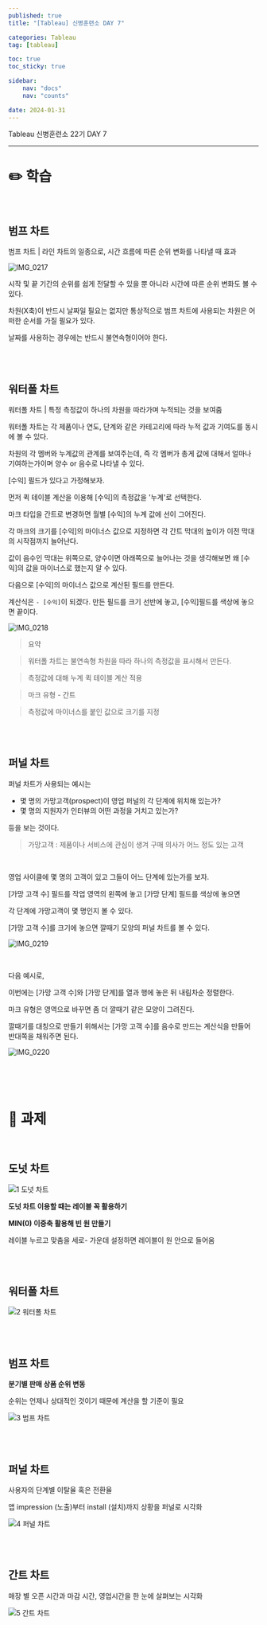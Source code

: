 ```yaml
---
published: true
title: "[Tableau] 신병훈련소 DAY 7"

categories: Tableau
tag: [tableau]

toc: true
toc_sticky: true

sidebar:
    nav: "docs"
    nav: "counts"

date: 2024-01-31
---
```

Tableau 신병훈련소 22기 DAY 7

----

# ✏️ 학습

<br>

## 범프 차트

범프 차트 | 라인 차트의 일종으로, 시간 흐름에 따른 순위 변화를 나타낼 때 효과

![IMG_0217](https://github.com/leejongseok1/leejongseok1.github.io/assets/79849878/d3a8e7aa-fbfd-45ba-9ab4-6666e6172dab)

시작 및 끝 기간의 순위를 쉽게 전달할 수 있을 뿐 아니라 시간에 따른 순위 변화도 볼 수 있다.

차원(X축)이 반드시 날짜일 필요는 없지만 통상적으로 범프 차트에 사용되는 차원은 어떠한 순서를 가질 필요가 있다.

날짜를 사용하는 경우에는 반드시 불연속형이어야 한다.


<br>
<br>

## 워터폴 차트

워터폴 차트 | 특정 측정값이 하나의 차원을 따라가며 누적되는 것을 보여줌

워터폴 차트는 각 제품이나 연도, 단계와 같은 카테고리에 따라 누적 값과 기여도를 동시에 볼 수 있다.

차원의 각 멤버와 누계값의 관계를 보여주는데, 즉 각 멤버가 총게 값에 대해서 얼마나 기여하는가이며 양수 or 음수로 나타낼 수 있다.

[수익] 필드가 있다고 가정해보자.

먼저 퀵 테이블 계산을 이용해 [수익]의 측정값을 '누계'로 선택한다.

마크 타입을 간트로 변경하면 월별 [수익]의 누계 값에 선이 그어진다.

각 마크의 크기를 [수익]의 마이너스 값으로 지정하면 각 간트 막대의 높이가 이전 막대의 시작점까지 늘어난다.

값이 음수인 막대는 위쪽으로, 양수이면 아래쪽으로 늘어나는 것을 생각해보면 왜 [수익]의 값을 마이너스로 했는지 알 수 있다.

다음으로 [수익]의 마이너스 값으로 계산된 필드를 만든다.

계산식은 `- [수익]`이 되겠다. 만든 필드를 크기 선반에 놓고, [수익]필드를 색상에 놓으면 끝이다.

![IMG_0218](https://github.com/leejongseok1/leejongseok1.github.io/assets/79849878/cdcc01e3-e071-4c54-8b27-1c4e01606c4d)

> 요약

> 워터폴 차트는 불연속형 차원을 따라 하나의 측정값을 표시해서 만든다.

> 측정값에 대해 누계 퀵 테이블 계산 적용

> 마크 유형 - 간트

> 측정값에 마이너스를 붙인 값으로 크기를 지정

<br>
<br>

## 퍼널 차트

퍼널 차트가 사용되는 예시는
- 몇 명의 가망고객(prospect)이 영업 퍼널의 각 단계에 위치해 있는가?
- 몇 명의 지원자가 인터뷰의 어떤 과정을 거치고 있는가?

등을 보는 것이다.

> 가망고객 : 제품이나 서비스에 관심이 생겨 구매 의사가 어느 정도 있는 고객

<br>

영업 사이클에 몇 명의 고객이 있고 그들이 어느 단계에 있는가를 보자.

[가망 고객 수] 필드를 작업 영역의 왼쪽에 놓고 [가망 단계] 필드를 색상에 놓으면

각 단계에 가망고객이 몇 명인지 볼 수 있다.

[가망 고객 수]를 크기에 놓으면 깔때기 모양의 퍼널 차트를 볼 수 있다.

![IMG_0219](https://github.com/leejongseok1/leejongseok1.github.io/assets/79849878/54290838-9f11-431d-9f4b-0999dccc2099)

<br>

다음 예시로,

이번에는 [가망 고객 수]와 [가망 단계]를 열과 행에 놓은 뒤 내림차순 정렬한다.

마크 유형은 영역으로 바꾸면 좀 더 깔때기 같은 모양이 그려진다.

깔때기를 대칭으로 만들기 위해서는 [가망 고객 수]를 음수로 만드는 계산식을 만들어 반대쪽을 채워주면 된다.

![IMG_0220](https://github.com/leejongseok1/leejongseok1.github.io/assets/79849878/3f4320ec-1f0d-4c83-9205-7777beccc0b7)



<br>
<br>
<br>

# 📝 과제

<br>

## 도넛 차트

![1  도넛 차트](https://github.com/leejongseok1/leejongseok1.github.io/assets/79849878/bcc5a1b6-ba1b-489f-927d-1189d3b1e96a)

**도넛 차트 이용할 때는 레이블 꼭 활용하기**

**MIN(0) 이중축 활용해 빈 원 만들기**

레이블 누르고 맞춤을 세로- 가운데 설정하면 레이블이 원 안으로 들어옴

<br>
<br>

## 워터폴 차트

![2  워터폴 차트](https://github.com/leejongseok1/leejongseok1.github.io/assets/79849878/7ce972d0-839a-4bd0-9f5c-906c192187e6)

<br>
<br>

## 범프 차트

**분기별 판매 상품 순위 변동**

순위는 언제나 상대적인 것이기 때문에 계산을 할 기준이 필요

![3  범프 차트](https://github.com/leejongseok1/leejongseok1.github.io/assets/79849878/10458e1c-0a1b-4d55-855c-4306916d0ed7)

<br>
<br>

## 퍼널 차트

사용자의 단계별 이탈율 혹은 전환율

앱 impression (노출)부터 install (설치)까지 상황을 퍼널로 시각화

![4  퍼널 차트](https://github.com/leejongseok1/leejongseok1.github.io/assets/79849878/19383f1b-7706-4d73-930a-988cbeb6b2a1)

<br>
<br>

## 간트 차트

매장 별 오픈 시간과 마감 시간, 영업시간을 한 눈에 살펴보는 시각화

![5  간트 차트](https://github.com/leejongseok1/leejongseok1.github.io/assets/79849878/1bd110f1-8776-44d6-9e89-323a6aa812c0)

<br>
<br>